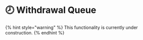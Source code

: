 # 🕗 Withdrawal Queue

{% hint style="warning" %}
This functionality is currently under construction.
{% endhint %}
